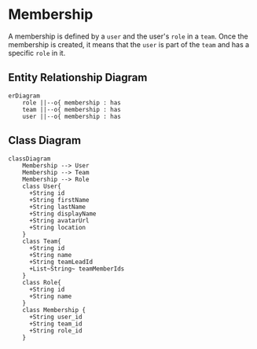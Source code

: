 # Membership

A membership is defined by a `user` and the user's `role` in a  `team`.
Once the membership is created, it means that the `user` is part of the `team`
and has a specific `role` in it.

## Entity Relationship Diagram
```mermaid
erDiagram
    role ||--o{ membership : has
    team ||--o{ membership : has
    user ||--o{ membership : has
```

## Class Diagram

```mermaid
classDiagram
    Membership --> User
    Membership --> Team
    Membership --> Role
    class User{
      +String id
      +String firstName
      +String lastName
      +String displayName
      +String avatarUrl
      +String location
    }
    class Team{ 
      +String id
      +String name
      +String teamLeadId
      +List~String~ teamMemberIds
    }
    class Role{
      +String id
      +String name
    }
    class Membership { 
      +String user_id
      +String team_id
      +String role_id
    }
```